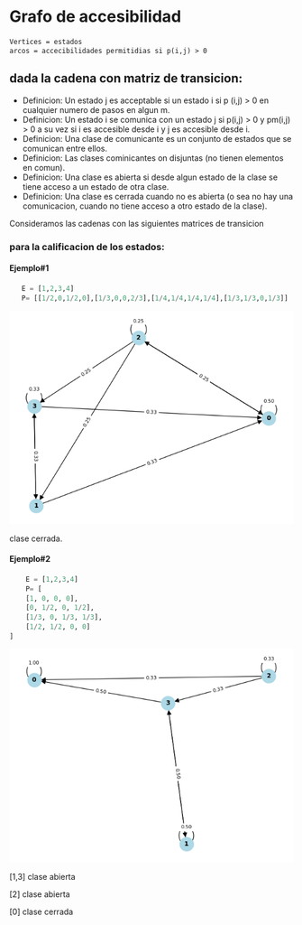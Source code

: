 # Grafo de accesibilidad 
    Vertices = estados 
    arcos = accecibilidades permitidias si p(i,j) > 0

## dada la cadena con matriz de transicion:
- Definicion: Un estado j es acceptable si un estado i si p (i,j) > 0 en cualquier numero de pasos en algun m.
- Definicion: Un estado i se comunica con un estado j si p(i,j) > 0 y pm(i,j) > 0 a su vez si i es accesible desde i y j es accesible desde i. 
- Definicion: Una clase de comunicante es un conjunto de estados que se comunican entre ellos.
- Definicion: Las clases cominicantes on disjuntas (no tienen elementos en comun).
- Definicion: Una clase es abierta si desde algun estado de la clase se tiene acceso a un estado de otra clase.
- Definicion: Una clase es cerrada cuando no es abierta (o sea no hay una comunicacion, cuando no tiene acceso a otro estado de la clase).

Consideramos las cadenas con las siguientes matrices de transicion
 ### para la calificacion de los estados:

 #### Ejemplo#1
 ```python
    E = [1,2,3,4]
    P= [[1/2,0,1/2,0],[1/3,0,0,2/3],[1/4,1/4,1/4,1/4],[1/3,1/3,0,1/3]]
```

<img src=matriz_transicion_grafo.png>

clase cerrada.


#### Ejemplo#2


```python
    E = [1,2,3,4]
    P= [
    [1, 0, 0, 0],
    [0, 1/2, 0, 1/2],
    [1/3, 0, 1/3, 1/3],
    [1/2, 1/2, 0, 0]
]
```
<img src=matriz_transicion_grafo2.png>

[1,3] clase abierta

[2] clase abierta

[0] clase cerrada


